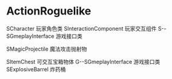 # ActionRoguelike

SCharacter 玩家角色类
  SInteractionComponent 玩家交互组件 S--SGmeplayInterface 游戏接口类

SMagicProjectile 魔法攻击抛射物

SItemChest 可交互宝箱物体 G--SGmeplayInterface 游戏接口类
SExplosiveBarrel 炸药桶